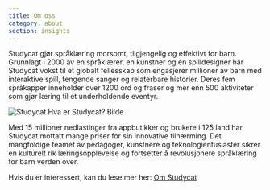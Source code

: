 ```yaml
---
title: Om oss
category: about
section: insights
---
```

Studycat gjør språklæring morsomt, tilgjengelig og effektivt for barn. Grunnlagt i 2000 av en språklærer, en kunstner og en spilldesigner har Studycat vokst til et globalt fellesskap som engasjerer millioner av barn med interaktive spill, fengende sanger og relaterbare historier. Deres fem språkapper inneholder over 1200 ord og fraser og mer enn 500 aktiviteter som gjør læring til et underholdende eventyr.


![Studycat Hva er Studycat? Bilde](https://imagedelivery.net/gjxGkoZTGUWzEAQWbazEuA/2eae4281-f704-43ef-70f5-f393e5235600/w=360,format=auto,compression=fast,dpr=2)


 


Med 15 millioner nedlastinger fra appbutikker og brukere i 125 land har Studycat mottatt mange priser for sin innovative tilnærming. Det mangfoldige teamet av pedagoger, kunstnere og teknologientusiaster sikrer en kulturelt rik læringsopplevelse og fortsetter å revolusjonere språklæring for barn verden over.


Hvis du er interessert, kan du lese mer her: [Om Studycat](https://studycat.com/about/)